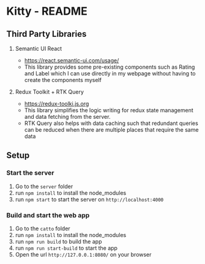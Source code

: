 # Kitty - README

## Third Party Libraries
1. Semantic UI React
	- https://react.semantic-ui.com/usage/
	- This library provides some pre-existing components such as Rating and Label which I can use directly in my webpage without having to create the components myself
	
2. Redux Toolkit + RTK Query
	- https://redux-toolki.js.org
	- This library simplifies the logic writing for redux state management and data fetching from the server.
	- RTK Query also helps with data caching such that redundant queries can be reduced when there are multiple places that require the same data

## Setup

### Start the server
1. Go to the `server` folder
2. run `npm install` to install the node_modules
3. run `npm start` to start the server on `http://localhost:4000`

### Build and start the web app
1. Go to the `catto` folder
2. run `npm install` to install the node_modules
3. run `npm run build` to build the app
4. run `npm run start-build` to start the app
5. Open the url `http://127.0.0.1:8080/` on your browser